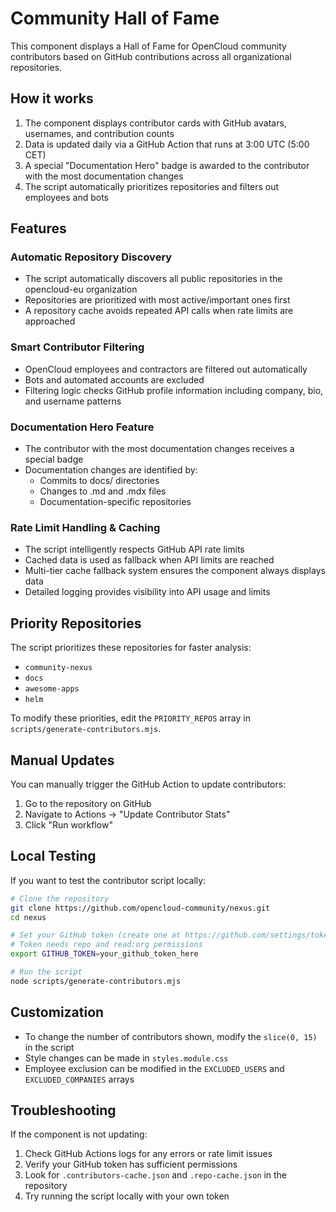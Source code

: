 # Community Hall of Fame

This component displays a Hall of Fame for OpenCloud community contributors based on GitHub contributions across all organizational repositories.

## How it works

1. The component displays contributor cards with GitHub avatars, usernames, and contribution counts
2. Data is updated daily via a GitHub Action that runs at 3:00 UTC (5:00 CET)
3. A special "Documentation Hero" badge is awarded to the contributor with the most documentation changes
4. The script automatically prioritizes repositories and filters out employees and bots

## Features

### Automatic Repository Discovery
- The script automatically discovers all public repositories in the opencloud-eu organization
- Repositories are prioritized with most active/important ones first
- A repository cache avoids repeated API calls when rate limits are approached

### Smart Contributor Filtering
- OpenCloud employees and contractors are filtered out automatically
- Bots and automated accounts are excluded
- Filtering logic checks GitHub profile information including company, bio, and username patterns

### Documentation Hero Feature
- The contributor with the most documentation changes receives a special badge
- Documentation changes are identified by:
  - Commits to docs/ directories
  - Changes to .md and .mdx files
  - Documentation-specific repositories

### Rate Limit Handling & Caching
- The script intelligently respects GitHub API rate limits
- Cached data is used as fallback when API limits are reached
- Multi-tier cache fallback system ensures the component always displays data
- Detailed logging provides visibility into API usage and limits

## Priority Repositories

The script prioritizes these repositories for faster analysis:
- `community-nexus`
- `docs`
- `awesome-apps`
- `helm`

To modify these priorities, edit the `PRIORITY_REPOS` array in `scripts/generate-contributors.mjs`.

## Manual Updates

You can manually trigger the GitHub Action to update contributors:
1. Go to the repository on GitHub
2. Navigate to Actions → "Update Contributor Stats"
3. Click "Run workflow"

## Local Testing

If you want to test the contributor script locally:

```bash
# Clone the repository
git clone https://github.com/opencloud-community/nexus.git
cd nexus

# Set your GitHub token (create one at https://github.com/settings/tokens)
# Token needs repo and read:org permissions
export GITHUB_TOKEN=your_github_token_here

# Run the script
node scripts/generate-contributors.mjs
```

## Customization

- To change the number of contributors shown, modify the `slice(0, 15)` in the script
- Style changes can be made in `styles.module.css`
- Employee exclusion can be modified in the `EXCLUDED_USERS` and `EXCLUDED_COMPANIES` arrays

## Troubleshooting

If the component is not updating:

1. Check GitHub Actions logs for any errors or rate limit issues
2. Verify your GitHub token has sufficient permissions
3. Look for `.contributors-cache.json` and `.repo-cache.json` in the repository
4. Try running the script locally with your own token